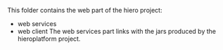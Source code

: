 This folder contains the web part of the hiero project:
- web services
- web client
The web services part links with the jars produced by the hieroplatform project.
